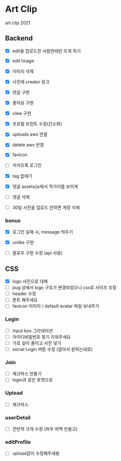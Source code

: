 # Art Clip

art clip 2021

## Backend

- [x] edit을 업로드한 사람한테만 뜨게 하기
- [x] edit Image
- [x] 이미지 삭제
- [x] 사진에 creator 링크
- [x] 댓글 구현
- [x] 좋아요 구현
- [x] view 구현
- [x] 프로필 프런트 수정(간소화)
- [x] uploads aws 연결
- [x] delete aws 반영
- [x] favicon
- [ ] 카카오톡 로그인
- [x] tag 없애기
- [x] 댓글 assets/js에서 작가이름 보이게
- [ ] 댓글 삭제
  
- [ ] 30일 사진을 업로드 안하면 계정 삭제

### bonus

- [x] 로그인 실패 시, message 띄우기
- [x] unlike 구현
- [ ] 팔로우 구현 수정 (api 사용)
  

## CSS

- [x] logo 사진으로 대체
- [ ] pug 상에서 logo 구조가 변경되었으니 css로 사이즈 조정
- [ ] header 수정
- [ ] 폰트 해주세요
- [ ] favicon 이미지 / default avatar 파일 보내주기

### Login
- [ ] Input box 그라데이션
- [ ] 아이디비밀번호 찾기 지워주세요
- [ ] 가로 길이 줄이고 사진 넣기
- [ ] social Login 버튼 수정 (알아서 원하는대로)

### Join
- [ ] 체크박스 만들기
- [ ] login과 같은 포맷으로

### Upload
- [ ] 체크박스

### userDetail
- [ ] 전반적 크게 수정 (좌우 여백 만들고)

### editProfile
- [ ] upload같이 수정해주세용